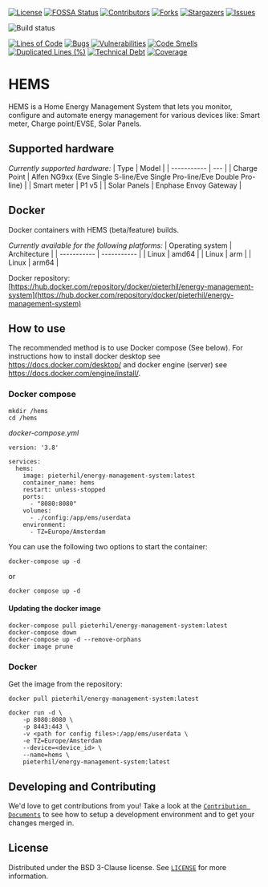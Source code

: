 <!-- PROJECT SHIELDS -->
<!--
*** https://www.markdownguide.org/basic-syntax/#reference-style-links
-->
[![License][license-shield]][license-url]
[![FOSSA Status][fossa-shield]][fossa-url]
[![Contributors][contributors-shield]][contributors-url]
[![Forks][forks-shield]][forks-url]
[![Stargazers][stars-shield]][stars-url]
[![Issues][issues-shield]][issues-url]

![Build status][build-shield]

[![Lines of Code](https://sonarcloud.io/api/project_badges/measure?project=pieterh_energy-management-system&metric=ncloc)](https://sonarcloud.io/dashboard?id=pieterh_energy-management-system)
[![Bugs](https://sonarcloud.io/api/project_badges/measure?project=pieterh_energy-management-system&metric=bugs)](https://sonarcloud.io/dashboard?id=pieterh_energy-management-system)
[![Vulnerabilities](https://sonarcloud.io/api/project_badges/measure?project=pieterh_energy-management-system&metric=vulnerabilities)](https://sonarcloud.io/dashboard?id=pieterh_energy-management-system)
[![Code Smells](https://sonarcloud.io/api/project_badges/measure?project=pieterh_energy-management-system&metric=code_smells)](https://sonarcloud.io/dashboard?id=pieterh_energy-management-system)
[![Duplicated Lines (%)](https://sonarcloud.io/api/project_badges/measure?project=pieterh_energy-management-system&metric=duplicated_lines_density)](https://sonarcloud.io/dashboard?id=pieterh_energy-management-system)
[![Technical Debt](https://sonarcloud.io/api/project_badges/measure?project=pieterh_energy-management-system&metric=sqale_index)](https://sonarcloud.io/dashboard?id=pieterh_energy-management-system)
[![Coverage](https://sonarcloud.io/api/project_badges/measure?project=pieterh_energy-management-system&metric=coverage)](https://sonarcloud.io/dashboard?id=pieterh_energy-management-system)

# HEMS
HEMS is a Home Energy Management System that lets you monitor, configure and automate energy management for various devices like: Smart meter, Charge point/EVSE, Solar Panels.

## Supported hardware

*Currently supported hardware:*
| Type | Model |
| ----------- | --- |
| Charge Point | Alfen NG9xx (Eve Single S-line/Eve Single Pro-line/Eve Double Pro-line) |
| Smart meter |  P1 v5 |
| Solar Panels | Enphase Envoy Gateway |

## Docker
Docker containers with  HEMS (beta/feature) builds.

*Currently available for the following platforms:*
| Operating system | Architecture |
| ----------- | ----------- |
| Linux | amd64 |
| Linux | arm |
| Linux | arm64 |

Docker repository: [https://hub.docker.com/repository/docker/pieterhil/energy-management-system](https://hub.docker.com/repository/docker/pieterhil/energy-management-system)


## How to use
The recommended method is to use Docker compose (See below). For instructions how to install docker desktop see https://docs.docker.com/desktop/ and  docker engine (server) see https://docs.docker.com/engine/install/.

### Docker compose
```
mkdir /hems
cd /hems
```

*docker-compose.yml*

```
version: '3.8'

services:
  hems:
    image: pieterhil/energy-management-system:latest
    container_name: hems
    restart: unless-stopped
    ports:
      - "8080:8080"
    volumes:
      - ./config:/app/ems/userdata
    environment:
      - TZ=Europe/Amsterdam
```

You can use the following two options to start the container:
```
docker-compose up -d
```
or
```
docker compose up -d
```

#### Updating the docker image
```
docker-compose pull pieterhil/energy-management-system:latest
docker-compose down
docker-compose up -d --remove-orphans
docker image prune
```

### Docker

Get the image from the repository:
```
docker pull pieterhil/energy-management-system:latest
```

```
docker run -d \
    -p 8080:8080 \
    -p 8443:443 \
    -v <path for config files>:/app/ems/userdata \
    -e TZ=Europe/Amsterdam
    --device=<device_id> \
    --name=hems \ 
    pieterhil/energy-management-system:latest
```

## Developing and Contributing
We'd love to get contributions from you! Take a look at the
[`Contribution Documents`](https://github.com/pieterh/energy-management-system/blob/main/CONTRIBUTING.md) to see how to setup a development environment and to get your changes merged in.

<!-- LICENSE -->
## License

Distributed under the BSD 3-Clause license. See [`LICENSE`](https://github.com/pieterh/energy-management-system/blob/main/LICENSE.md) for more information.

<!-- MARKDOWN LINKS & IMAGES -->
<!-- https://www.markdownguide.org/basic-syntax/#reference-style-links -->
[contributors-shield]: https://img.shields.io/github/contributors/pieterh/energy-management-system.svg?style=flat-square
[contributors-url]: https://github.com/pieterh/energy-management-system/graphs/contributors
[forks-shield]: https://img.shields.io/github/forks/pieterh/energy-management-system.svg?style=flat-square
[forks-url]: https://github.com/pieterh/energy-management-system/network/members
[stars-shield]: https://img.shields.io/github/stars/pieterh/energy-management-system.svg?style=flat-square
[stars-url]: https://github.com/pieterh/energy-management-system/stargazers
[issues-shield]: https://img.shields.io/github/issues/pieterh/energy-management-system.svg?style=flat-square
[issues-url]: https://github.com/pieterh/energy-management-system/issues
[license-shield]: https://img.shields.io/github/license/pieterh/energy-management-system.svg?style=flat-square
[license-url]: https://github.com/pieterh/energy-management-system/blob/main/LICENSE.md
[fossa-shield]: https://app.fossa.com/api/projects/git%2Bgithub.com%2Fpieterh%2Fenergy-management-system.svg?type=shield
[fossa-url]: https://app.fossa.com/projects/git%2Bgithub.com%2Fpieterh%2Fenergy-management-system?ref=badge_shield
[build-shield]: https://github.com/pieterh/energy-management-system/actions/workflows/build.yml/badge.svg
